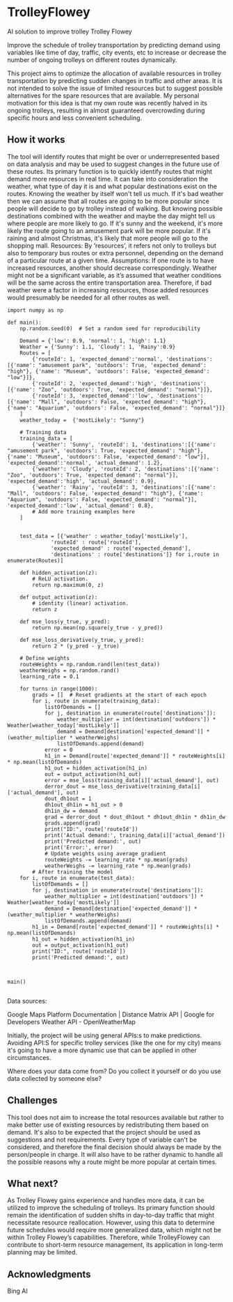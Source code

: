 # TrolleyFlowey
AI solution to improve trolley
Trolley Flowey

Improve the schedule of trolley transportation by predicting demand using variables like time of day, traffic, city events, etc to increase or decrease the number of ongoing trolleys on different routes dynamically.


 This project aims to optimize the allocation of available resources in trolley transportation by predicting sudden changes in traffic and other areas. It is not intended to solve the issue of limited resources but to suggest possible alternatives for the spare resources that are available.  My personal motivation for this idea is that my own route was recently halved in its ongoing trolleys, resulting in almost guaranteed overcrowding during specific hours and less convenient scheduling.


## How it works
The tool will identify routes that might be over or underrepresented based on data analysis and may be used to suggest changes in the future use of these routes. Its primary function is to quickly identify routes that might demand more resources in real time. It can take into consideration the weather, what type of day it is and what popular destinations exist on the routes. Knowing the weather by itself won't tell us much. If it's bad weather then we can assume that all routes are going to be more popular since people will decide to go by trolley instead of walking. But knowing possible destinations combined with the weather and maybe the day might tell us where people are more likely to go. If it's sunny and the weekend, it's more likely the route going to an amusement park will be more popular. If it's raining and almost Christmas, it's likely that more people will go to the shopping mall. 
Resources: By ‘resources’, it refers not only to trolleys but also to temporary bus routes or extra personnel, depending on the demand of a particular route at a given time.
Assumptions: If one route is to have increased resources, another should decrease correspondingly. Weather might not be a significant variable, as it’s assumed that weather conditions will be the same across the entire transportation area. Therefore, if bad weather were a factor in increasing resources, those added resources would presumably be needed for all other routes as well.





```
import numpy as np

def main():
    np.random.seed(0)  # Set a random seed for reproducibility

    Demand = {'low': 0.9, 'normal': 1, 'high': 1.1}
    Weather = {'Sunny': 1.1, 'Cloudy': 1, 'Rainy':0.9}
    Routes = [
        {'routeId': 1, 'expected_demand':'normal', 'destinations':[{'name': "amusement park", 'outdoors': True, 'expected_demand': "high"}, {'name': "Museum", 'outdoors': False, 'expected_demand': "low"}]},
        {'routeId': 2, 'expected_demand':'high', 'destinations':[{'name': "Zoo", 'outdoors': True, 'expected_demand': "normal"}]},
        {'routeId': 3, 'expected_demand':'low', 'destinations':[{'name': "Mall", 'outdoors': False, 'expected_demand': "high"}, {'name': "Aquarium", 'outdoors': False, 'expected_demand': "normal"}]}
    ]
    weather_today =  {'mostLikely': "Sunny"}

    # Training data
    training_data = [
        {'weather': 'Sunny', 'routeId': 1, 'destinations':[{'name': "amusement park", 'outdoors': True, 'expected_demand': "high"}, {'name': "Museum", 'outdoors': False, 'expected_demand': "low"}], 'expected_demand':'normal', 'actual_demand': 1.2},
        {'weather': 'Cloudy', 'routeId': 2, 'destinations':[{'name': "Zoo", 'outdoors': True, 'expected_demand': "normal"}], 'expected_demand':'high', 'actual_demand': 0.9},
        {'weather': 'Rainy', 'routeId': 3, 'destinations':[{'name': "Mall", 'outdoors': False, 'expected_demand': "high"}, {'name': "Aquarium", 'outdoors': False, 'expected_demand': "normal"}], 'expected_demand':'low', 'actual_demand': 0.8},
        # Add more training examples here
    ]


    test_data = [{'weather' : weather_today['mostLikely'], 
              'routeId' : route['routeId'], 
              'expected_demand' : route['expected_demand'], 
              'destinations' : route['destinations']} for i,route in enumerate(Routes)]
                  
    def hidden_activation(z):
        # ReLU activation.
        return np.maximum(0, z)

    def output_activation(z):
        # identity (linear) activation.
        return z

    def mse_loss(y_true, y_pred):
        return np.mean(np.square(y_true - y_pred))
    
    def mse_loss_derivative(y_true, y_pred):
        return 2 * (y_pred - y_true)
    
    # Define weights
    routeWeights = np.random.rand(len(test_data))
    weatherWeighs = np.random.rand()
    learning_rate = 0.1
    
    for turns in range(1000):
        grads = []  # Reset gradients at the start of each epoch
        for i, route in enumerate(training_data):
            listOfDemands = []
            for j, destination in enumerate(route['destinations']):
                weather_multiplier = int(destination['outdoors']) * Weather[weather_today['mostLikely']]
                demand = Demand[destination['expected_demand']] * (weather_multiplier * weatherWeighs)
                listOfDemands.append(demand)
            error = 0
            h1_in = Demand[route['expected_demand']] * routeWeights[i] * np.mean(listOfDemands) 
            h1_out = hidden_activation(h1_in)
            out = output_activation(h1_out)
            error = mse_loss(training_data[i]['actual_demand'], out)
            derror_dout = mse_loss_derivative(training_data[i]['actual_demand'], out)
            dout_dh1out = 1
            dh1out_dh1in = h1_out > 0
            dh1in_dw = demand
            grad = derror_dout * dout_dh1out * dh1out_dh1in * dh1in_dw
            grads.append(grad)
            print("ID:", route['routeId'])
            print('Actual demand:', training_data[i]['actual_demand'])
            print('Predicted demand:', out)
            print('Error:', error)
            # Update weights using average gradient
            routeWeights -= learning_rate * np.mean(grads)
            weatherWeighs -= learning_rate * np.mean(grads)
        # After training the model
    for i, route in enumerate(test_data):
        listOfDemands = []
        for j, destination in enumerate(route['destinations']):
            weather_multiplier = int(destination['outdoors']) * Weather[weather_today['mostLikely']]
            demand = Demand[destination['expected_demand']] * (weather_multiplier * weatherWeighs)
            listOfDemands.append(demand)
        h1_in = Demand[route['expected_demand']] * routeWeights[i] * np.mean(listOfDemands) 
        h1_out = hidden_activation(h1_in)
        out = output_activation(h1_out)
        print("ID:", route['routeId'])
        print('Predicted demand:', out)



main()


```




Data sources:

Google Maps Platform Documentation  |  Distance Matrix API  |  Google for Developers
Weather API - OpenWeatherMap

Initially, the project will be using general APIs:s to make predictions. Avoiding API:S for specific trolley services (like the one for my city) means it's going to have a more dynamic use that can be applied in other circumstances. 

Where does your data come from? Do you collect it yourself or do you use data collected by someone else?



## Challenges
This tool does not aim to increase the total resources available but rather to make better use of existing resources by redistributing them based on demand. It's also to be expected that the project should be used as suggestions and not requirements. Every type of variable can't be considered, and therefore the final decision should always be made by the person/people in charge. It will also have to be rather dynamic to handle all the possible reasons why a route might be more popular at certain times.

## What next?
As Trolley Flowey gains experience and handles more data, it can be utilized to improve the scheduling of trolleys. Its primary function should remain the identification of sudden shifts in day-to-day traffic that might necessitate resource reallocation. However, using this data to determine future schedules would require more generalized data, which might not be within Trolley Flowey’s capabilities. Therefore, while TrolleyFlowey can contribute to short-term resource management, its application in long-term planning may be limited.

## Acknowledgments
Bing AI
